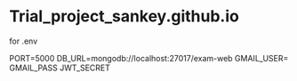 # Trial_project_sankey.github.io

for .env

PORT=5000
DB_URL=mongodb://localhost:27017/exam-web
GMAIL_USER=
GMAIL_PASS
JWT_SECRET
    
